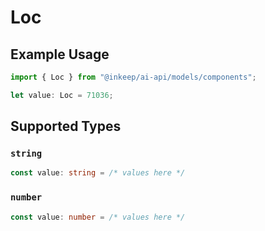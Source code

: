 # Loc

## Example Usage

```typescript
import { Loc } from "@inkeep/ai-api/models/components";

let value: Loc = 71036;
```

## Supported Types

### `string`

```typescript
const value: string = /* values here */
```

### `number`

```typescript
const value: number = /* values here */
```


